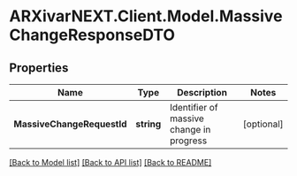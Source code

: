 # ARXivarNEXT.Client.Model.MassiveChangeResponseDTO
## Properties

Name | Type | Description | Notes
------------ | ------------- | ------------- | -------------
**MassiveChangeRequestId** | **string** | Identifier of massive change in progress | [optional] 

[[Back to Model list]](../README.md#documentation-for-models) [[Back to API list]](../README.md#documentation-for-api-endpoints) [[Back to README]](../README.md)

